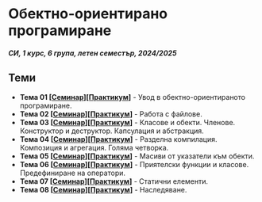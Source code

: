 # Обектно-ориентирано програмиране

##### СИ, 1 курс, 6 група, летен семестър, 2024/2025

## Теми
- **Тема 01 [[Семинар](./Seminar/Week%2001/)][[Практикум](./Practicum//Week01/)]** - Увод в обектно-ориентираното програмиране.
- **Тема 02 [[Семинар](./Seminar/Week%2002/)][[Практикум](./Practicum//Week02/)]** - Работа с файлове.
- **Тема 03 [[Семинар](./Seminar/Week%2003/)][[Практикум](./Practicum//Week03/)]** - Класове и обекти. Членове. Конструктор и деструктор. Капсулация и абстракция.
- **Тема 04 [[Семинар](./Seminar/Week%2004/)][[Практикум](./Practicum//Week04/)]** - Разделна компилация. Композиция и агрегация. Голяма четворка.
- **Тема 05 [[Семинар](./Seminar/Week%2005/)][[Практикум](./Practicum//Week05/)]** - Масиви от указатели към обекти.
- **Тема 06 [[Семинар](./Seminar/Week%2006/)][[Практикум](./Practicum//Week06/)]** - Приятелски функции и класове. Предефиниране на оператори.
- **Тема 07 [[Семинар](./Seminar/Week%2007/)][[Практикум](./Practicum//Week07/)]** - Статични елементи.
- **Тема 08 [[Семинар](./Seminar/Week%2008/)][[Практикум](./Practicum//Week08/)]** - Наследяване.
